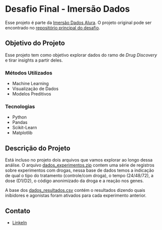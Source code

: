 # Desafio Final - Imersão Dados
Esse projeto é parte da [Imersão Dados Alura](https://www.alura.com.br/imersao-dados). O projeto original pode ser encontrado no [repositório principal do desafio](https://github.com/alura-cursos/imersao-dados-desafio-final).

## Objetivo do Projeto
Esse projeto tem como objetivo explorar dados do ramo de _Drug Discovery_ e tirar insights a partir deles.

### Métodos Utilizados
* Machine Learning
* Visualização de Dados
* Modelos Preditivos

### Tecnologias
* Python
* Pandas
* Scikit-Learn
* Matplotlib

## Descrição do Projeto
Está incluso no projeto dois arquivos que vamos explorar ao longo dessa análise. O arquivo [dados_experimentos.zip](https://github.com/iplusl/imersao-dados-desafio-final/blob/main/Dados/dados_experimentos.zip?raw=true) contem uma série de registros sobre experimentos com drogas, nessa base de dados temos a indicação de qual o tipo do tratamento (controle/com droga), o tempo (24/48/72), a dose (D1/D2), o código anonimizado da droga e a reação nos genes.

A base dos [dados_resultados.csv](https://raw.githubusercontent.com/iplusl/imersao-dados-desafio-final/main/Dados/dados_resultados.csv) contém o resultados dizendo quais inibidores e agonistas foram ativados para cada experimento anterior.

## Contato
* [LinkeIn](linkedin.com/in/icaro-carneiro)
